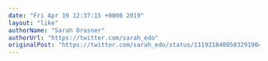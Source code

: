```yaml
---
date: "Fri Apr 19 12:37:15 +0000 2019"
layout: "like"
authorName: "Sarah Drasner"
authorUrl: "https://twitter.com/sarah_edo"
originalPost: "https://twitter.com/sarah_edo/status/1119218400503291904"
---
```

